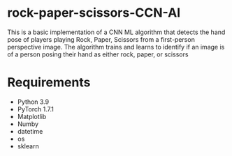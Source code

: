 # rock-paper-scissors-CCN-AI

This is a basic implementation of a CNN ML algorithm that detects the hand pose of players playing Rock, Paper, Scissors from a first-person perspective image.
The algorithm trains and learns to identify if an image is of a person posing their hand as either rock, paper, or scissors

# Requirements

- Python 3.9
- PyTorch 1.7.1
- Matplotlib
- Numby
- datetime
- os
- sklearn